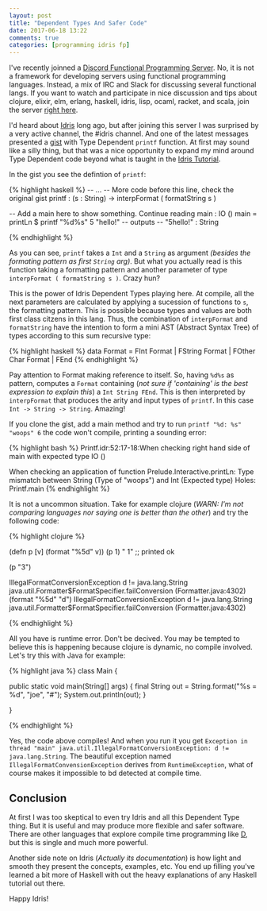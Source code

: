```yaml
---
layout: post
title: "Dependent Types And Safer Code"
date: 2017-06-18 13:22
comments: true
categories: [programming idris fp]
---
```


I've recently joinned a [Discord Functional Programming Server](https://discordapp.com). No, it is not a framework for developing servers using functional programming languages. Instead, a mix of IRC and Slack for discussing several functional langs. If you want to watch and participate in nice discussion and tips about clojure, elixir, elm, erlang, haskell, idris, lisp, ocaml, racket, and scala, join the server [right here](https://discord.gg/jeaFVYE).

I'd heard about [Idris](idris-lang.org) long ago, but after joining this server I was surprised by a very active channel, the #idris channel. And one of the latest messages presented a [gist](https://gist.github.com/chrisdone/672efcd784528b7d0b7e17ad9c115292) with Type Dependent `printf` function. At first may sound like a silly thing, but that was a nice opportunity to expand my mind around Type Dependent code beyond what is taught in the [Idris Tutorial](http://docs.idris-lang.org/en/latest/tutorial/index.html).

In the gist you see the defintion of `printf`:

{% highlight haskell %}
  -- ...
  -- More code before this line, check the original gist
  printf : (s : String) -> interpFormat ( formatString s )
  
  -- Add a main here to show something. Continue reading
  main : IO ()
  main =  printLn $ printf "%d%s" 5 "hello!"
  -- outputs
  -- "5hello!" : String

{% endhighlight %}

As you can see, `printf` takes a `Int` and a `String` as argument *(besides the formating pattern as first `String` arg)*. But what you actually read is this function taking a formatting pattern and another parameter of type `interpFormat ( formatString s )`. Crazy hun?

This is the power of Idris Dependent Types playing here. At compile, all the next parameters are calculated by applying a sucession of functions to `s`, the formatting pattern. This is possible because types and values are both first class citzens in this lang. Thus, the combination of `interpFormat` and `formatString` have the intention to form a mini AST (Abstract Syntax Tree) of types according to this sum recursive type:

{% highlight haskell %}
data Format
  = FInt Format
  | FString Format
  | FOther Char Format
  | FEnd
{% endhighlight %}

Pay attention to Format making reference to itself. So, having `%d%s` as pattern, computes a `Format` containing (*not sure if 'containing' is the best expression to explain this*) a `Int String FEnd`. This is then interpreted by `interpFormat` that produces the arity and input types of `printf`. In this case `Int -> String -> String`. Amazing! 

If you clone the gist, add a main method and try to run `printf "%d: %s" "woops" 6` the code won't compile, printing a sounding error:

{% highlight bash %}
Printf.idr:52:17-18:When checking right hand side of main with expected type
        IO ()

When checking an application of function Prelude.Interactive.printLn:
        Type mismatch between
                String (Type of "woops")
        and
                Int (Expected type)
Holes: Printf.main
{% endhighlight %}

It is not a uncommon situation. Take for example clojure (*WARN: I'm not comparing languages nor saying one is better than the other*) and try the following code:

{% highlight clojure %}

(defn p [v] (format "%5d" v))
(p 1)
"    1" ;; printed ok

(p "3")

IllegalFormatConversionException d != java.lang.String  java.util.Formatter$FormatSpecifier.failConversion (Formatter.java:4302)
(format "%5d" "d")
IllegalFormatConversionException d != java.lang.String  java.util.Formatter$FormatSpecifier.failConversion (Formatter.java:4302)

{% endhighlight %}

All you have is runtime error. Don't be decived. You may be tempted to believe this is happening because clojure is dynamic, no compile involved. Let's try this with Java for example:

{% highlight java %}
class Main {

  public static void main(String[] args) {
    final String out = String.format("%s = %d", "joe", "#");
    System.out.println(out);
  }

}

{% endhighlight %}

Yes, the code above compiles! And when you run it you get `Exception in thread "main" java.util.IllegalFormatConversionException: d != java.lang.String`. The beautiful exception named `IllegalFormatConvensionException` derives from `RuntimeException`, what of course makes it impossible to bd detected at compile time.


Conclusion
---

At first I was too skeptical to even try Idris and all this Dependent Type thing. But it is useful and may produce more flexible and safer software. There are other languages that explore compile time programming like [D](https://github.com/dlang), but this is single and much more powerful.

Another side note on Idris (*Actually its documentation*) is how light and smooth they present the concepts, examples, etc. You end up filling you've learned a bit more of Haskell with out the heavy explanations of any Haskell tutorial out there.

Happy Idris!